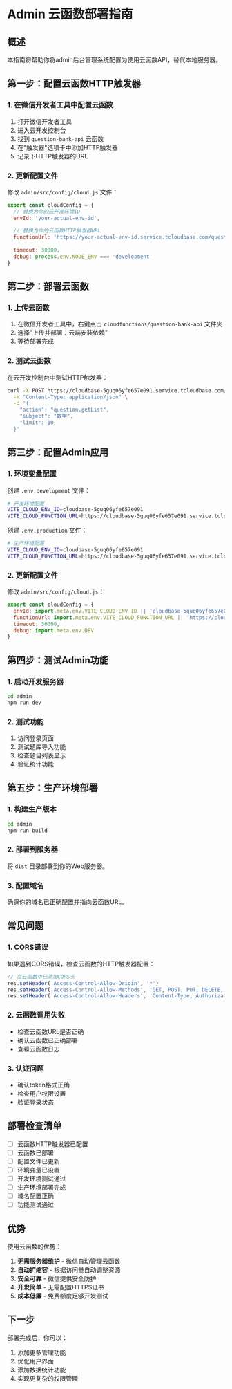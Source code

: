 # Admin 云函数部署指南

## 概述

本指南将帮助你将admin后台管理系统配置为使用云函数API，替代本地服务器。

## 第一步：配置云函数HTTP触发器

### 1. 在微信开发者工具中配置云函数

1. 打开微信开发者工具
2. 进入云开发控制台
3. 找到 `question-bank-api` 云函数
4. 在"触发器"选项卡中添加HTTP触发器
5. 记录下HTTP触发器的URL

### 2. 更新配置文件

修改 `admin/src/config/cloud.js` 文件：

```javascript
export const cloudConfig = {
  // 替换为你的云开发环境ID
  envId: 'your-actual-env-id',
  
  // 替换为你的云函数HTTP触发器URL
  functionUrl: 'https://your-actual-env-id.service.tcloudbase.com/question-bank-api',
  
  timeout: 30000,
  debug: process.env.NODE_ENV === 'development'
}
```

## 第二步：部署云函数

### 1. 上传云函数

1. 在微信开发者工具中，右键点击 `cloudfunctions/question-bank-api` 文件夹
2. 选择"上传并部署：云端安装依赖"
3. 等待部署完成

### 2. 测试云函数

在云开发控制台中测试HTTP触发器：

```bash
curl -X POST https://cloudbase-5guq06yfe657e091.service.tcloudbase.com/question-bank-api \
  -H "Content-Type: application/json" \
  -d '{
    "action": "question.getList",
    "subject": "数学",
    "limit": 10
  }'
```

## 第三步：配置Admin应用

### 1. 环境变量配置

创建 `.env.development` 文件：

```bash
# 开发环境配置
VITE_CLOUD_ENV_ID=cloudbase-5guq06yfe657e091
VITE_CLOUD_FUNCTION_URL=https://cloudbase-5guq06yfe657e091.service.tcloudbase.com/question-bank-api
```

创建 `.env.production` 文件：

```bash
# 生产环境配置
VITE_CLOUD_ENV_ID=cloudbase-5guq06yfe657e091
VITE_CLOUD_FUNCTION_URL=https://cloudbase-5guq06yfe657e091.service.tcloudbase.com/question-bank-api
```

### 2. 更新配置文件

修改 `admin/src/config/cloud.js`：

```javascript
export const cloudConfig = {
  envId: import.meta.env.VITE_CLOUD_ENV_ID || 'cloudbase-5guq06yfe657e091',
  functionUrl: import.meta.env.VITE_CLOUD_FUNCTION_URL || 'https://cloudbase-5guq06yfe657e091.service.tcloudbase.com/question-bank-api',
  timeout: 30000,
  debug: import.meta.env.DEV
}
```

## 第四步：测试Admin功能

### 1. 启动开发服务器

```bash
cd admin
npm run dev
```

### 2. 测试功能

1. 访问登录页面
2. 测试题库导入功能
3. 检查题目列表显示
4. 验证统计功能

## 第五步：生产环境部署

### 1. 构建生产版本

```bash
cd admin
npm run build
```

### 2. 部署到服务器

将 `dist` 目录部署到你的Web服务器。

### 3. 配置域名

确保你的域名已正确配置并指向云函数URL。

## 常见问题

### 1. CORS错误

如果遇到CORS错误，检查云函数的HTTP触发器配置：

```javascript
// 在云函数中已添加CORS头
res.setHeader('Access-Control-Allow-Origin', '*')
res.setHeader('Access-Control-Allow-Methods', 'GET, POST, PUT, DELETE, OPTIONS')
res.setHeader('Access-Control-Allow-Headers', 'Content-Type, Authorization')
```

### 2. 云函数调用失败

- 检查云函数URL是否正确
- 确认云函数已正确部署
- 查看云函数日志

### 3. 认证问题

- 确认token格式正确
- 检查用户权限设置
- 验证登录状态

## 部署检查清单

- [ ] 云函数HTTP触发器已配置
- [ ] 云函数已部署
- [ ] 配置文件已更新
- [ ] 环境变量已设置
- [ ] 开发环境测试通过
- [ ] 生产环境部署完成
- [ ] 域名配置正确
- [ ] 功能测试通过

## 优势

使用云函数的优势：

1. **无需服务器维护** - 微信自动管理云函数
2. **自动扩缩容** - 根据访问量自动调整资源
3. **安全可靠** - 微信提供安全防护
4. **开发简单** - 无需配置HTTPS证书
5. **成本低廉** - 免费额度足够开发测试

## 下一步

部署完成后，你可以：

1. 添加更多管理功能
2. 优化用户界面
3. 添加数据统计功能
4. 实现更复杂的权限管理
